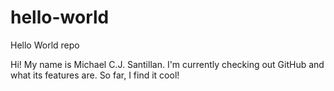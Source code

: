 # hello-world
Hello World repo

Hi! My name is Michael C.J. Santillan.
I'm currently checking out GitHub and what its features are.
So far, I find it cool!
